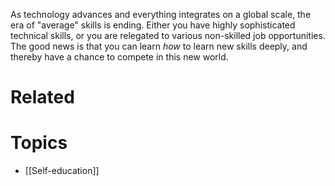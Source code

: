 As technology advances and everything integrates on a global scale, the era of "average" skills is ending.  Either you have highly sophisticated technical skills, or you are relegated to various non-skilled job opportunities. The good news is that you can learn _how_ to learn new skills deeply, and thereby have a chance to compete in this new world.

# Related

# Topics

- [[Self-education]]
